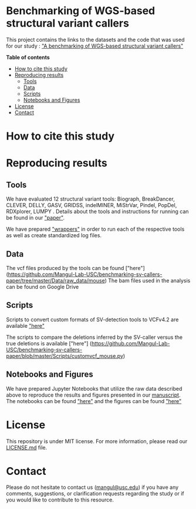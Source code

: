 # Benchmarking of WGS-based structural variant callers


This project contains the links to the datasets and the code that was used for our study : ["A benchmarking of WGS-based structural variant callers"]()

**Table of contents**

* [How to cite this study](#how-to-cite-this-study)
* [Reproducing results](#reproducing-results)
  * [Tools](#tools)
  * [Data](#data)
  * [Scripts](#scripts)
  * [Notebooks and Figures](#notebooks-and-figures)
* [License](#license)
* [Contact](#contact)


# How to cite this study

> 


# Reproducing results

## Tools

We have evaluated 12 structural variant tools: Biograph, BreakDancer, CLEVER, DELLY, GASV, GRIDSS, indelMINER, MiStrVar, Pindel, PopDel, RDXplorer, LUMPY . Details about the tools and instructions for running can be found in our ["paper"]().

We have prepared ["wrappers"](https://github.com/Mangul-Lab-USC/benchmarking-sv-callers-paper/tree/master/Scripts/wrappers) in order to run each of the respective tools as well as create standardized log files.


## Data

The vcf files produced by the tools can be found ["here"] (https://github.com/Mangul-Lab-USC/benchmarking-sv-callers-paper/tree/master/Data/raw_data/mouse)
The bam files used in the analysis can be found on Google Drive

## Scripts

Scripts to convert custom formats of SV-detection tools to VCFv4.2 are available ["here"](benchmarking-sv-callers-paper/tree/master/Scripts/modification_scripts)
 
The scripts to compare the deletions inferred by the SV-caller versus the true deletions is available ["here"] (https://github.com/Mangul-Lab-USC/benchmarking-sv-callers-paper/blob/master/Scripts/customvcf_mouse.py)

## Notebooks and Figures

We have prepared Jupyter Notebooks that utilize the raw data described above to reproduce the results and figures presented in our [manuscript](). The notebooks can be found ["here"](https://github.com/Mangul-Lab-USC/benchmarking-sv-callers-paper/tree/master/Notebooks) and the figures can be found ["here"](https://github.com/Mangul-Lab-USC/benchmarking-sv-callers-paper/tree/master/Figures)


# License

This repository is under MIT license. For more information, please read our [LICENSE.md](./LICENSE.md) file.


# Contact

Please do not hesitate to contact us (mangul@usc.edu) if you have any comments, suggestions, or clarification requests regarding the study or if you would like to contribute to this resource.


